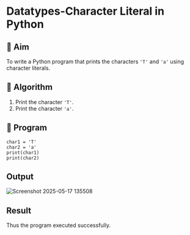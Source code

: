 # Datatypes-Character Literal in Python

## 🎯 Aim
To write a Python program that prints the characters `'T'` and `'a'` using character literals.

## 🧠 Algorithm
1. Print the character `'T'`.
2. Print the character `'a'`.

## 🧾 Program
```
char1 = 'T'
char2 = 'a'
print(char1)
print(char2)

```

## Output
![Screenshot 2025-05-17 135508](https://github.com/user-attachments/assets/b45519d6-d453-4628-83fd-731bd96ae95e)


## Result
Thus the program executed successfully.
